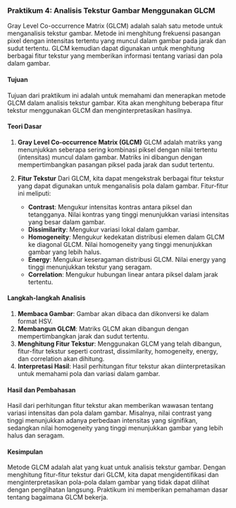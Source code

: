 ### Praktikum 4: Analisis Tekstur Gambar Menggunakan GLCM

Gray Level Co-occurrence Matrix (GLCM) adalah salah satu metode untuk menganalisis tekstur gambar. Metode ini menghitung frekuensi pasangan pixel dengan intensitas tertentu yang muncul dalam gambar pada jarak dan sudut tertentu. GLCM kemudian dapat digunakan untuk menghitung berbagai fitur tekstur yang memberikan informasi tentang variasi dan pola dalam gambar.

#### Tujuan
Tujuan dari praktikum ini adalah untuk memahami dan menerapkan metode GLCM dalam analisis tekstur gambar. Kita akan menghitung beberapa fitur tekstur menggunakan GLCM dan menginterpretasikan hasilnya.

#### Teori Dasar
1. **Gray Level Co-occurrence Matrix (GLCM)**
   GLCM adalah matriks yang menunjukkan seberapa sering kombinasi piksel dengan nilai tertentu (intensitas) muncul dalam gambar. Matriks ini dibangun dengan mempertimbangkan pasangan piksel pada jarak dan sudut tertentu.

2. **Fitur Tekstur**
   Dari GLCM, kita dapat mengekstrak berbagai fitur tekstur yang dapat digunakan untuk menganalisis pola dalam gambar. Fitur-fitur ini meliputi:
   - **Contrast**: Mengukur intensitas kontras antara piksel dan tetangganya. Nilai kontras yang tinggi menunjukkan variasi intensitas yang besar dalam gambar.
   - **Dissimilarity**: Mengukur variasi lokal dalam gambar.
   - **Homogeneity**: Mengukur kedekatan distribusi elemen dalam GLCM ke diagonal GLCM. Nilai homogeneity yang tinggi menunjukkan gambar yang lebih halus.
   - **Energy**: Mengukur keseragaman distribusi GLCM. Nilai energy yang tinggi menunjukkan tekstur yang seragam.
   - **Correlation**: Mengukur hubungan linear antara piksel dalam jarak tertentu.

#### Langkah-langkah Analisis
1. **Membaca Gambar**: Gambar akan dibaca dan dikonversi ke dalam format HSV.
2. **Membangun GLCM**: Matriks GLCM akan dibangun dengan mempertimbangkan jarak dan sudut tertentu.
3. **Menghitung Fitur Tekstur**: Menggunakan GLCM yang telah dibangun, fitur-fitur tekstur seperti contrast, dissimilarity, homogeneity, energy, dan correlation akan dihitung.
4. **Interpretasi Hasil**: Hasil perhitungan fitur tekstur akan diinterpretasikan untuk memahami pola dan variasi dalam gambar.

#### Hasil dan Pembahasan
Hasil dari perhitungan fitur tekstur akan memberikan wawasan tentang variasi intensitas dan pola dalam gambar. Misalnya, nilai contrast yang tinggi menunjukkan adanya perbedaan intensitas yang signifikan, sedangkan nilai homogeneity yang tinggi menunjukkan gambar yang lebih halus dan seragam.

#### Kesimpulan
Metode GLCM adalah alat yang kuat untuk analisis tekstur gambar. Dengan menghitung fitur-fitur tekstur dari GLCM, kita dapat mengidentifikasi dan menginterpretasikan pola-pola dalam gambar yang tidak dapat dilihat dengan penglihatan langsung. Praktikum ini memberikan pemahaman dasar tentang bagaimana GLCM bekerja.
